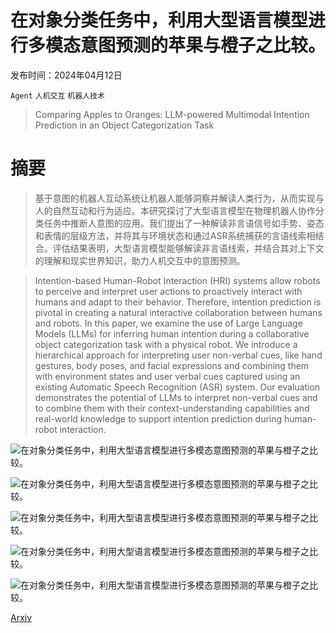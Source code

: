 # 在对象分类任务中，利用大型语言模型进行多模态意图预测的苹果与橙子之比较。

发布时间：2024年04月12日

`Agent` `人机交互` `机器人技术`

> Comparing Apples to Oranges: LLM-powered Multimodal Intention Prediction in an Object Categorization Task

# 摘要

> 基于意图的机器人互动系统让机器人能够洞察并解读人类行为，从而实现与人的自然互动和行为适应。本研究探讨了大型语言模型在物理机器人协作分类任务中推断人意图的应用。我们提出了一种解读非言语信号如手势、姿态和表情的层级方法，并将其与环境状态和通过ASR系统捕获的言语线索相结合。评估结果表明，大型语言模型能够解读非言语线索，并结合其对上下文的理解和现实世界知识，助力人机交互中的意图预测。

> Intention-based Human-Robot Interaction (HRI) systems allow robots to perceive and interpret user actions to proactively interact with humans and adapt to their behavior. Therefore, intention prediction is pivotal in creating a natural interactive collaboration between humans and robots. In this paper, we examine the use of Large Language Models (LLMs) for inferring human intention during a collaborative object categorization task with a physical robot. We introduce a hierarchical approach for interpreting user non-verbal cues, like hand gestures, body poses, and facial expressions and combining them with environment states and user verbal cues captured using an existing Automatic Speech Recognition (ASR) system. Our evaluation demonstrates the potential of LLMs to interpret non-verbal cues and to combine them with their context-understanding capabilities and real-world knowledge to support intention prediction during human-robot interaction.

![在对象分类任务中，利用大型语言模型进行多模态意图预测的苹果与橙子之比较。](../../../paper_images/2404.08424/x1.png)

![在对象分类任务中，利用大型语言模型进行多模态意图预测的苹果与橙子之比较。](../../../paper_images/2404.08424/x2.png)

![在对象分类任务中，利用大型语言模型进行多模态意图预测的苹果与橙子之比较。](../../../paper_images/2404.08424/x3.png)

![在对象分类任务中，利用大型语言模型进行多模态意图预测的苹果与橙子之比较。](../../../paper_images/2404.08424/x4.png)

![在对象分类任务中，利用大型语言模型进行多模态意图预测的苹果与橙子之比较。](../../../paper_images/2404.08424/x5.png)

[Arxiv](https://arxiv.org/abs/2404.08424)